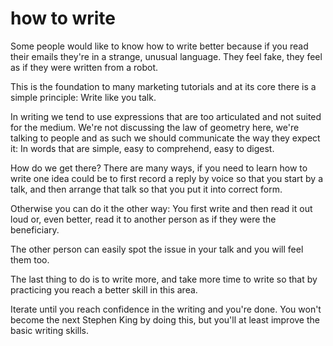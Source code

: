 
# how to write

Some people would like to know how to write better because if you read their emails they're in a strange, unusual language. They feel fake, they feel as if they were written from a robot.

This is the foundation to many marketing tutorials and at its core there is a simple principle: Write like you talk.

In writing we tend to use expressions that are too articulated and not suited for the medium. We're not discussing the law of geometry here, we're talking to people and as such we should communicate the way they expect it: In words that are simple, easy to comprehend, easy to digest.

How do we get there? There are many ways, if you need to learn how to write one idea could be to first record a reply by voice so that you start by a talk, and then arrange that talk so that you put it into correct form.

Otherwise you can do it the other way: You first write and then read it out loud or, even better, read it to another person as if they were the beneficiary.

The other person can easily spot the issue in your talk and you will feel them too.

The last thing to do is to write more, and take more time to write so that by practicing you reach a better skill in this area.

Iterate until you reach confidence in the writing and you're done.
You won't become the next Stephen King by doing this, but you'll at least improve the basic writing skills.
